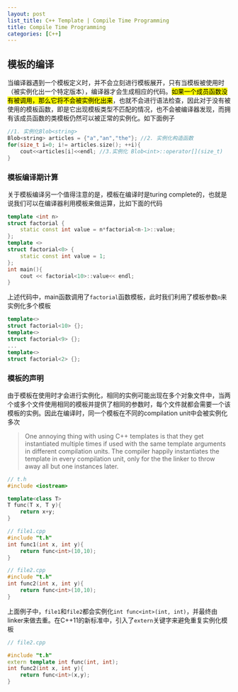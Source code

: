 ```yaml
---
layout: post
list_title: C++ Template | Compile Time Programming
title: Compile Time Programming
categories: [C++]
---
```


## 模板的编译

当编译器遇到一个模板定义时，并不会立刻进行模板展开，只有当模板被使用时（被实例化出一个特定版本），编译器才会生成相应的代码。<mark>如果一个成员函数没有被调用，那么它将不会被实例化出来</mark>，也就不会进行语法检查，因此对于没有被使用的模板函数，即是它出现模板类型不匹配的情况，也不会被编译器发现，而拥有该成员函数的类模板仍然可以被正常的实例化。如下面例子

```cpp
//1. 实例化Blob<string>
Blob<string> articles = {"a","an","the"}; //2. 实例化构造函数
for(size_t i=0; i!= articles.size(); ++i){
	cout<<articles[i]<<endl; //3.实例化 Blob<int>::operator[](size_t)
}
```

### 模板编译期计算

关于模板编译另一个值得注意的是，模板在编译时是turing complete的，也就是说我们可以在编译器利用模板来做运算，比如下面的代码

```cpp
template <int n>
struct factorial {
    static const int value = n*factorial<n-1>::value;
};
template <>
struct factorial<0> {
    static const int value = 1;
};
int main(){
    cout << factorial<10>::value<< endl;
}
```
上述代码中，main函数调用了`factorial`函数模板，此时我们利用了模板参数`n`来实例化多个模板

```cpp
template<>
struct factorial<10> {};
template<>
struct factorial<9> {};
...
template<>
struct factorial<2> {};
```

### 模板的声明

由于模板在使用时才会进行实例化，相同的实例可能出现在多个对象文件中，当两个或多个文件使用相同的模板并提供了相同的参数时，每个文件就都会需要一个该模板的实例。因此在编译时，同一个模板在不同的compilation unit中会被实例化多次

> One annoying thing with using C++ templates is that they get instantiated multiple times if used with the same template arguments in different compilation units. The compiler happily instantiates the template in every compilation unit, only for the the linker to throw away all but one instances later.

```cpp
// t.h
#include <iostream>

template<class T>
T func(T x, T y){
    return x+y;
}

// file1.cpp
#include "t.h"
int func1(int x, int y){
    return func<int>(10,10);
}

// file2.cpp
#include "t.h"
int func2(int x, int y){
    return func<int>(10,10);
}
```
上面例子中，`file1`和`file2`都会实例化`int func<int>(int, int)`，并最终由linker来做去重。在C++11的新标准中，引入了`extern`关键字来避免重复实例化模板

```cpp
// file2.cpp

#include "t.h"
extern template int func(int, int);
int func2(int x, int y){
    return func<int>(x,y);
}
```
